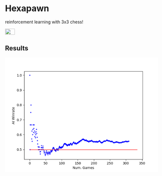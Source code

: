 # Hexapawn
reinforcement learning with 3x3 chess!


<img src='/content/demo.gif' width=25% height=25%>

## Results
![](./content/ai_perf.png)
